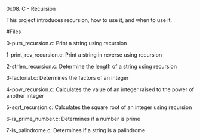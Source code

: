 0x08. C - Recursion

This project introduces recursion, how to use it, and when to use it.

#Files

0-puts_recursion.c:
Print a string using recursion

1-print_rev_recursion.c:
Print a string in reverse using recursion

2-strlen_recursion.c:
Determine the length of a string using recursion

3-factorial.c:
Determines the factors of an integer

4-pow_recursion.c:
Calculates the value of an integer raised to the power of another integer

5-sqrt_recursion.c:
Calculates the square root of an integer using recursion

6-is_prime_number.c:
Determines if a number is prime

7-is_palindrome.c:
Determines if a string is a palindrome